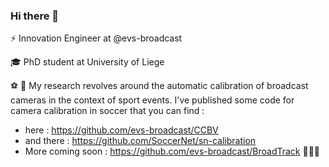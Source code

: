 ### Hi there 👋

:zap: Innovation Engineer at @evs-broadcast

:mortar_board: PhD student at University of Liege

:soccer: :movie_camera: My research revolves around the automatic calibration of broadcast cameras in the context of sport events. I've published some code for camera calibration in soccer that you can find :
- here : https://github.com/evs-broadcast/CCBV
- and there : https://github.com/SoccerNet/sn-calibration
- More coming soon : https://github.com/evs-broadcast/BroadTrack 🎁🎄👀


<!--
**fmagera/fmagera** is a ✨ _special_ ✨ repository because its `README.md` (this file) appears on your GitHub profile.

Here are some ideas to get you started:

- 🔭 I’m currently working on ...
- 🌱 I’m currently learning ...
- 👯 I’m looking to collaborate on ...
- 🤔 I’m looking for help with ...
- 💬 Ask me about ...
- 📫 How to reach me: ...
- 😄 Pronouns: ...
- ⚡ Fun fact: ...
-->
